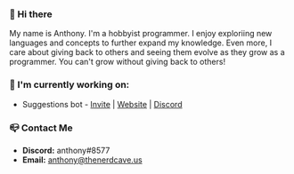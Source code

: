 ### 👋 Hi there
My name is Anthony. I'm a hobbyist programmer. I enjoy exploriing new languages and concepts to further expand my knowledge. Even more, I care about giving back to others and seeing them evolve as they grow as a programmer. You can't grow without giving back to others!

### 🔭 I'm currently working on:  
- Suggestions bot - [Invite](https://discord.com/oauth2/authorize?client_id=474051954998509571&scope=bot&permissions=355392) | [Website](https://suggestionsbot.com) | [Discord](https://discord.gg/ntXkRan)

### 📪 Contact Me
- **Discord:** anthony#8577
- **Email:** anthony@thenerdcave.us
